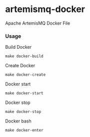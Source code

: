 # artemismq-docker
Apache ArtemisMQ Docker File


### Usage
Build Docker 
```
make docker-build
```

Create Docker
```
make docker-create
```

Docker start
```
make docker-start
```

Docker stop
```
make docker-stop
```

Docker bash
```
make docker-enter
```
